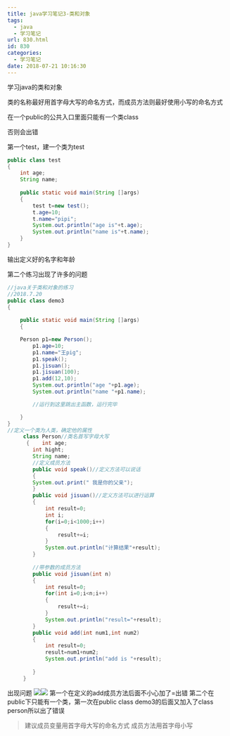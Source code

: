 ```yaml
---
title: java学习笔记3-类和对象
tags:
  - java
  - 学习笔记
url: 830.html
id: 830
categories:
  - 学习笔记
date: 2018-07-21 10:16:30
---
```


学习java的类和对象

类的名称最好用首字母大写的命名方式，而成员方法则最好使用小写的命名方式

在一个public的公共入口里面只能有一个类class

否则会出错

第一个test，建一个类为test

```java
public class test
{
    int age;
    String name;
    
    public static void main(String []args)
    {
        test t=new test();
        t.age=10;
        t.name="pipi";
        System.out.println("age is"+t.age);
        System.out.println("name is"+t.name);
    }
}
```

输出定义好的名字和年龄

第二个练习出现了许多的问题

```java
//java关于类和对象的练习
//2018.7.20
public class demo3
{
    
    public static void main(String []args)
    {

    Person p1=new Person();
        p1.age=10;
        p1.name="王pig";
        p1.speak();
        p1.jisuan();
        p1.jisuan(100);
        p1.add(12,10);
        System.out.println("age "+p1.age);
        System.out.println("name "+p1.name);

        //运行到这里跳出主函数，运行完毕

    }
}
//定义一个类为人类，确定他的属性
     class Person//类名首写字母大写
      {    int age;
        int hight;
        String name;
        //定义成员方法
        public void speak()//定义方法可以说话
        {
        System.out.print(" 我是你的父亲");
        }
        public void jisuan()//定义方法可以进行运算
        {
            int result=0;
            int i;
            for(i=0;i<1000;i++)
            {    
                result+=i;
            }
            System.out.println("计算结果"+result);
        }
        
        //带参数的成员方法
        public void jisuan(int n)
        {
            int result=0;
            for(int i=0;i<n;i++)
            {
                result+=i;
            }
            System.out.println("result="+result);
        }
        public void add(int num1,int num2)
        {
            int result=0;
            result=num1+num2;
            System.out.println("add is "+result);
            
        }
     }
```

出现问题 ![](https://www.liaorenjie.top/wp-content/uploads/2018/07/QQ截图20180720224712.jpg)![](https://www.liaorenjie.top/wp-content/uploads/2018/07/QQ图片20180720224839.png) 第一个在定义的add成员方法后面不小心加了=出错 第二个在public下只能有一个类，第一次在public class demo3的后面又加入了class person所以出了错误

> 建议成员变量用首字母大写的命名方式 成员方法用首字母小写
